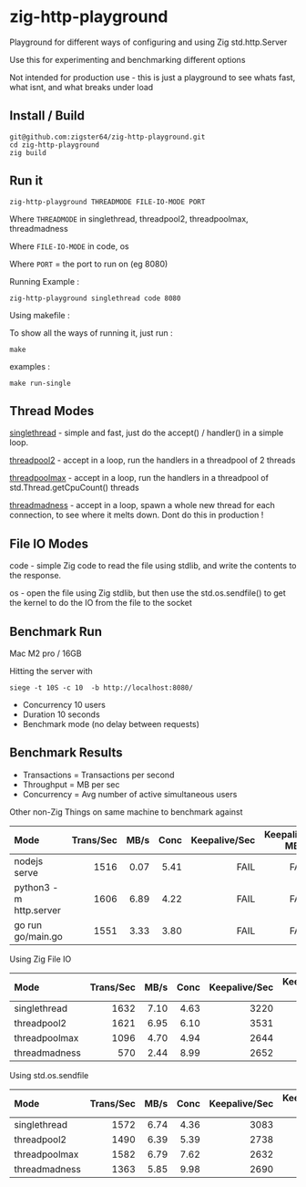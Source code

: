 # zig-http-playground

Playground for different ways of configuring and using Zig std.http.Server

Use this for experimenting and benchmarking different options

Not intended for production use - this is just a playground to see whats fast, what isnt, and what breaks under load

## Install / Build

```
git@github.com:zigster64/zig-http-playground.git
cd zig-http-playground
zig build
```


## Run it

`zig-http-playground THREADMODE FILE-IO-MODE PORT`

Where `THREADMODE` in singlethread, threadpool2, threadpoolmax, threadmadness

Where `FILE-IO-MODE` in code, os

Where `PORT` = the port to run on (eg 8080)

Running Example :
```
zig-http-playground singlethread code 8080
```

Using makefile :

To show all the ways of running it, just run :
```
make
```

examples :
```
make run-single
```

## Thread Modes

[singlethread](https://github.com/zigster64/zig-http-playground/blob/main/src/single_thread.zig) - simple and fast, just do the accept() / handler() in a simple loop.

[threadpool2](https://github.com/zigster64/zig-http-playground/blob/main/src/thread_pool.zig) - accept in a loop, run the handlers in a threadpool of 2 threads

[threadpoolmax](https://github.com/zigster64/zig-http-playground/blob/main/src/thread_pool.zig) - accept in a loop, run the handlers in a threadpool of std.Thread.getCpuCount() threads

[threadmadness](https://github.com/zigster64/zig-http-playground/blob/main/src/thread_madness.zig) - accept in a loop, spawn a whole new thread for each connection, to see where it melts down.  Dont do this in production !

## File IO Modes

code - simple Zig code to read the file using stdlib, and write the contents to the response.

os - open the file using Zig stdlib, but then use the std.os.sendfile() to get the kernel to do the IO from the file to the socket


## Benchmark Run

Mac M2 pro / 16GB

Hitting the server with 

`siege -t 10S -c 10  -b http://localhost:8080/`

- Concurrency 10 users
- Duration 10 seconds
- Benchmark mode (no delay between requests)

## Benchmark Results

- Transactions = Transactions per second
- Throughput = MB per sec
- Concurrency = Avg number of active simultaneous users

Other non-Zig Things on same machine to benchmark against

| Mode               | Trans/Sec | MB/s | Conc | Keepalive/Sec | Keepalive MB/s | Keepalive Con |
| :---               |      ---: | ---: |  --: |          ---: |           ---: |          ---: |
| nodejs serve       | 1516 | 0.07 | 5.41 | FAIL | FAIL | FAIL |
| python3 -m http.server | 1606 | 6.89 | 4.22 | FAIL | FAIL | FAIL |
| go run go/main.go | 1551 | 3.33 | 3.80 | FAIL | FAIL | FAIL | 

Using Zig File IO

| Mode               | Trans/Sec | MB/s | Conc | Keepalive/Sec | Keepalive MB/s | Keepalive Con |
| :---               |      ---: | ---: |  --: |          ---: |           ---: |          ---: |
| singlethread       | 1632 | 7.10 | 4.63 | 3220 | 14.66 | 1.97 | 
| threadpool2        | 1621 | 6.95 | 6.10 | 3531 | 15.14 | 1.97 | 
| threadpoolmax      | 1096 | 4.70 | 4.94 | 2644 | 11.34 | 9.98 |
| threadmadness      | 570 | 2.44 | 8.99 | 2652 | 11.37 | 9.98 |

Using std.os.sendfile 

| Mode               | Trans/Sec | MB/s | Conc | Keepalive/Sec | Keepalive MB/s | Keepalive Con |
| :---               |      ---: | ---: |  --: |          ---: |           ---: |          ---: |
| singlethread       | 1572 | 6.74 | 4.36 | 3083 | 18.22 | 0.97 |
| threadpool2        | 1490 | 6.39 | 5.39 | 2738 | 11.74 | 1.98 |
| threadpoolmax      | 1582 | 6.79 | 7.62 | 2632 | 10.86 | 9.97 |
| threadmadness      | 1363 | 5.85 | 9.98 | 2690 | 11.54 | 9.97 |

